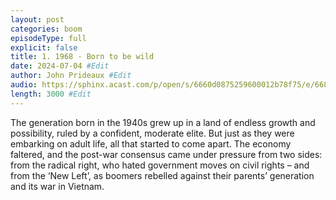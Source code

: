 ```yaml
---
layout: post
categories: boom
episodeType: full
explicit: false
title: 1. 1968 - Born to be wild
date: 2024-07-04 #Edit
author: John Prideaux #Edit
audio: https://sphinx.acast.com/p/open/s/6660d0875259600012b78f75/e/668521939249f596b73ea918/media.mp3?tk=eyJ1aWQiOiJjb252ZXJzaW9uLXRlYW0iLCJ0ayI6IlFteG5NaFRRIiwiYWRzIjpmYWxzZSwic3BvbnMiOmZhbHNlLCJ0IjoiMmU4NGUwODYtMDJlNS00YzgxLWJmNDAtNTg3OWRlZTliOWZkIiwiaW4iOiJodHRwczovL2F0ZWFtLXBlZ2FzdXMtcHVibGljLWJ1Y2tldC1zdGFnaW5nLnMzLWV1LXdlc3QtMS5hbWF6b25hd3MuY29tL2F1ZGlvL2ludHJvX2VtcHR5Lm1wMyIsIm91dCI6Imh0dHBzOi8vYXRlYW0tcGVnYXN1cy1wdWJsaWMtYnVja2V0LXN0YWdpbmcuczMtZXUtd2VzdC0xLmFtYXpvbmF3cy5jb20vYXVkaW8vb3V0cm9fZW1wdHkubXAzIiwic3RhdHVzIjoicHVibGljIn0=&sig=OEsFhB-lQrAf5DUSk4BsSq9LPYotVtviiR3fN6zaabU #Edit
length: 3000 #Edit
---
```

The generation born in the 1940s grew up in a land of endless growth and possibility, ruled by a confident, moderate elite. But just as they were embarking on adult life, all that started to come apart. The economy faltered, and the post-war consensus came under pressure from two sides: from the radical right, who hated government moves on civil rights  – and from the ‘New Left’, as boomers rebelled against their parents’ generation and its war in Vietnam.